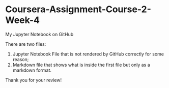 # Coursera-Assignment-Course-2-Week-4
My Jupyter Notebook on GitHub

There are two files:
1. Jupyter Notebook File that is not rendered by GitHub correctly for some reason;
2. Markdown file that shows what is inside the first file but only as a markdown format.

Thank you for your review!
